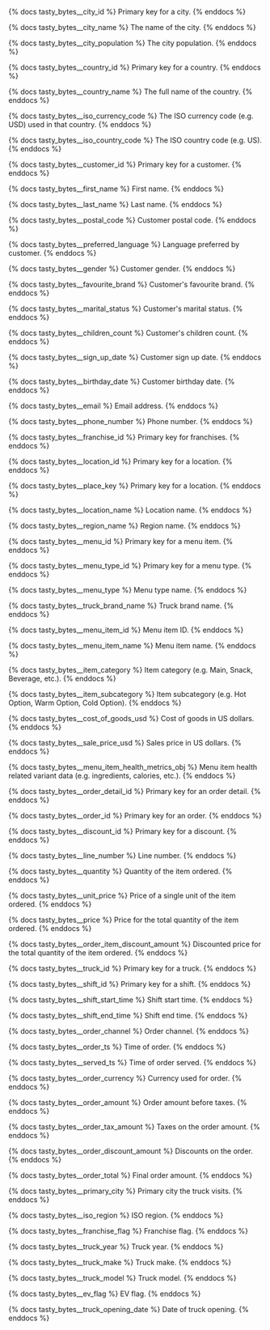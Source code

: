 {% docs tasty_bytes__city_id %}
Primary key for a city.
{% enddocs %}

{% docs tasty_bytes__city_name %}
The name of the city.
{% enddocs %}

{% docs tasty_bytes__city_population %}
The city population.
{% enddocs %}

{% docs tasty_bytes__country_id %}
Primary key for a country.
{% enddocs %}

{% docs tasty_bytes__country_name %}
The full name of the country.
{% enddocs %}

{% docs tasty_bytes__iso_currency_code %}
The ISO currency code (e.g. USD) used in that country.
{% enddocs %}

{% docs tasty_bytes__iso_country_code %}
The ISO country code (e.g. US).
{% enddocs %}

{% docs tasty_bytes__customer_id %}
Primary key for a customer.
{% enddocs %}

{% docs tasty_bytes__first_name %}
First name.
{% enddocs %}

{% docs tasty_bytes__last_name %}
Last name.
{% enddocs %}

{% docs tasty_bytes__postal_code %}
Customer postal code.
{% enddocs %}

{% docs tasty_bytes__preferred_language %}
Language preferred by customer.
{% enddocs %}

{% docs tasty_bytes__gender %}
Customer gender.
{% enddocs %}

{% docs tasty_bytes__favourite_brand %}
Customer's favourite brand.
{% enddocs %}

{% docs tasty_bytes__marital_status %}
Customer's marital status.
{% enddocs %}

{% docs tasty_bytes__children_count %}
Customer's children count.
{% enddocs %}

{% docs tasty_bytes__sign_up_date %}
Customer sign up date.
{% enddocs %}

{% docs tasty_bytes__birthday_date %}
Customer birthday date.
{% enddocs %}

{% docs tasty_bytes__email %}
Email address.
{% enddocs %}

{% docs tasty_bytes__phone_number %}
Phone number.
{% enddocs %}

{% docs tasty_bytes__franchise_id %}
Primary key for franchises.
{% enddocs %}

{% docs tasty_bytes__location_id %}
Primary key for a location.
{% enddocs %}

{% docs tasty_bytes__place_key %}
Primary key for a location.
{% enddocs %}

{% docs tasty_bytes__location_name %}
Location name.
{% enddocs %}

{% docs tasty_bytes__region_name %}
Region name.
{% enddocs %}

{% docs tasty_bytes__menu_id %}
Primary key for a menu item.
{% enddocs %}

{% docs tasty_bytes__menu_type_id %}
Primary key for a menu type.
{% enddocs %}

{% docs tasty_bytes__menu_type %}
Menu type name.
{% enddocs %}

{% docs tasty_bytes__truck_brand_name %}
Truck brand name.
{% enddocs %}

{% docs tasty_bytes__menu_item_id %}
Menu item ID.
{% enddocs %}

{% docs tasty_bytes__menu_item_name %}
Menu item name.
{% enddocs %}

{% docs tasty_bytes__item_category %}
Item category (e.g. Main, Snack, Beverage, etc.).
{% enddocs %}

{% docs tasty_bytes__item_subcategory %}
Item subcategory (e.g. Hot Option, Warm Option, Cold Option).
{% enddocs %}

{% docs tasty_bytes__cost_of_goods_usd %}
Cost of goods in US dollars.
{% enddocs %}

{% docs tasty_bytes__sale_price_usd %}
Sales price in US dollars.
{% enddocs %}

{% docs tasty_bytes__menu_item_health_metrics_obj %}
Menu item health related variant data (e.g. ingredients, calories, etc.).
{% enddocs %}

{% docs tasty_bytes__order_detail_id %}
Primary key for an order detail.
{% enddocs %}

{% docs tasty_bytes__order_id %}
Primary key for an order.
{% enddocs %}

{% docs tasty_bytes__discount_id %}
Primary key for a discount.
{% enddocs %}

{% docs tasty_bytes__line_number %}
Line number.
{% enddocs %}

{% docs tasty_bytes__quantity %}
Quantity of the item ordered.
{% enddocs %}

{% docs tasty_bytes__unit_price %}
Price of a single unit of the item ordered.
{% enddocs %}

{% docs tasty_bytes__price %}
Price for the total quantity of the item ordered.
{% enddocs %}

{% docs tasty_bytes__order_item_discount_amount %}
Discounted price for the total quantity of the item ordered.
{% enddocs %}

{% docs tasty_bytes__truck_id %}
Primary key for a truck.
{% enddocs %}

{% docs tasty_bytes__shift_id %}
Primary key for a shift.
{% enddocs %}

{% docs tasty_bytes__shift_start_time %}
Shift start time.
{% enddocs %}

{% docs tasty_bytes__shift_end_time %}
Shift end time.
{% enddocs %}

{% docs tasty_bytes__order_channel %}
Order channel.
{% enddocs %}

{% docs tasty_bytes__order_ts %}
Time of order.
{% enddocs %}

{% docs tasty_bytes__served_ts %}
Time of order served.
{% enddocs %}

{% docs tasty_bytes__order_currency %}
Currency used for order.
{% enddocs %}

{% docs tasty_bytes__order_amount %}
Order amount before taxes.
{% enddocs %}

{% docs tasty_bytes__order_tax_amount %}
Taxes on the order amount.
{% enddocs %}

{% docs tasty_bytes__order_discount_amount %}
Discounts on the order.
{% enddocs %}

{% docs tasty_bytes__order_total %}
Final order amount.
{% enddocs %}

{% docs tasty_bytes__primary_city %}
Primary city the truck visits.
{% enddocs %}

{% docs tasty_bytes__iso_region %}
ISO region.
{% enddocs %}

{% docs tasty_bytes__franchise_flag %}
Franchise flag.
{% enddocs %}

{% docs tasty_bytes__truck_year %}
Truck year.
{% enddocs %}

{% docs tasty_bytes__truck_make %}
Truck make.
{% enddocs %}

{% docs tasty_bytes__truck_model %}
Truck model.
{% enddocs %}

{% docs tasty_bytes__ev_flag %}
EV flag.
{% enddocs %}

{% docs tasty_bytes__truck_opening_date %}
Date of truck opening.
{% enddocs %}
